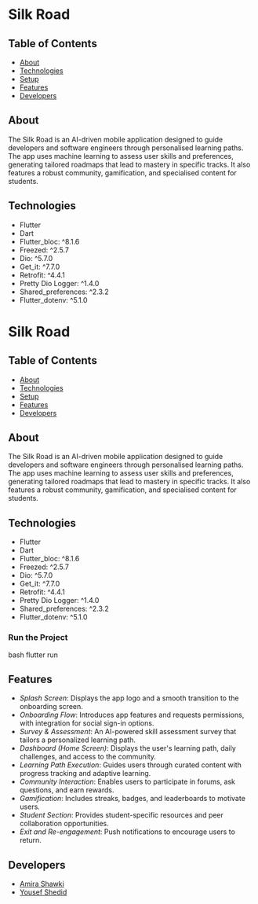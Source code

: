 # Silk Road

## Table of Contents
- [About](#about)
- [Technologies](#technologies)
- [Setup](#setup)
- [Features](#features)
- [Developers](#developers)

## About
The Silk Road is an AI-driven mobile application designed to guide developers and software engineers through personalised learning paths. The app uses machine learning to assess user skills and preferences, generating tailored roadmaps that lead to mastery in specific tracks. It also features a robust community, gamification, and specialised content for students.

## Technologies
- Flutter
- Dart
- Flutter_bloc: ^8.1.6
- Freezed: ^2.5.7
- Dio: ^5.7.0
- Get_it: ^7.7.0
- Retrofit: ^4.4.1
- Pretty Dio Logger: ^1.4.0
- Shared_preferences: ^2.3.2
- Flutter_dotenv: ^5.1.0
# Silk Road

## Table of Contents
- [About](#about)
- [Technologies](#technologies)
- [Setup](#setup)
- [Features](#features)
- [Developers](#developers)

## About
The Silk Road is an AI-driven mobile application designed to guide developers and software engineers through personalised learning paths. The app uses machine learning to assess user skills and preferences, generating tailored roadmaps that lead to mastery in specific tracks. It also features a robust community, gamification, and specialised content for students.

## Technologies
- Flutter
- Dart
- Flutter_bloc: ^8.1.6
- Freezed: ^2.5.7
- Dio: ^5.7.0
- Get_it: ^7.7.0
- Retrofit: ^4.4.1
- Pretty Dio Logger: ^1.4.0
- Shared_preferences: ^2.3.2
- Flutter_dotenv: ^5.1.0
### Run the Project
bash
flutter run


## Features
- *Splash Screen*: Displays the app logo and a smooth transition to the onboarding screen.
- *Onboarding Flow*: Introduces app features and requests permissions, with integration for social sign-in options.
- *Survey & Assessment*: An AI-powered skill assessment survey that tailors a personalized learning path.
- *Dashboard (Home Screen)*: Displays the user's learning path, daily challenges, and access to the community.
- *Learning Path Execution*: Guides users through curated content with progress tracking and adaptive learning.
- *Community Interaction*: Enables users to participate in forums, ask questions, and earn rewards.
- *Gamification*: Includes streaks, badges, and leaderboards to motivate users.
- *Student Section*: Provides student-specific resources and peer collaboration opportunities.
- *Exit and Re-engagement*: Push notifications to encourage users to return.

## Developers
- [Amira Shawki](https://github.com/amirashawki)
- [Yousef Shedid](https://github.com/yshedid)